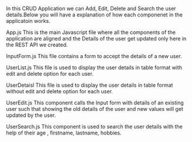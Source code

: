 In this CRUD Application we can Add, Edit, Delete and Search the user details.Below you will have a explanation of how each componenet in the applicatoin works.

App.js This is the main Javascript file where all the components of the application are aligned and the Details of the user get updated only here in the REST API we created.

InputForm.js This file contains a form to accept the details of a new user.

UserList.js This file is used to display the user details in table format with edit and delete option for each user.

UserDetaisl This file is used to display the user details in table format without edit and delete option for each user.

UserEdit.js This component calls the Input form with details of an existing user such that showing the old details of the user and new values will get updated by the user.

UserSearch.js This component is used to search the user details with the help of their age , firstname, lastname, hobbies.
